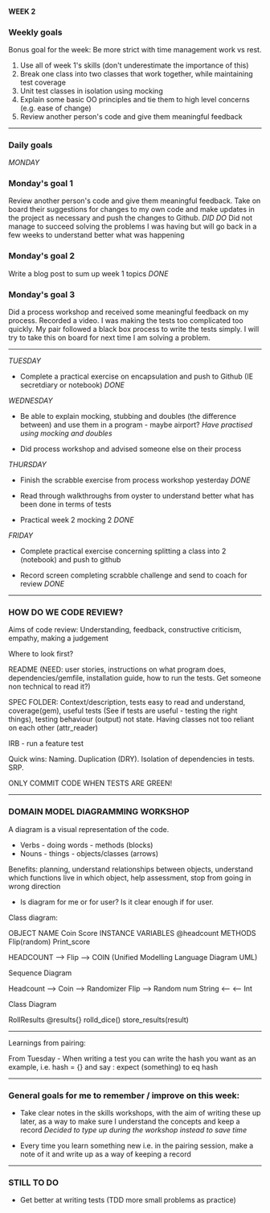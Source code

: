 #### WEEK 2

### Weekly goals

Bonus goal for the week: Be more strict with time management work vs rest.

1. Use all of week 1's skills (don't underestimate the importance of this)
2. Break one class into two classes that work together, while maintaining test coverage
3. Unit test classes in isolation using mocking
4. Explain some basic OO principles and tie them to high level concerns (e.g. ease of change)
5. Review another person's code and give them meaningful feedback

***********************************************************

### Daily goals

*MONDAY*

### Monday's goal 1

Review another person's code and give them meaningful feedback. Take on board their suggestions for changes to my own code and make updates in the project as necessary and push the changes to Github. *DID DO* Did not manage to succeed solving the problems I was having but will go back in a few weeks to understand better what was happening

### Monday's goal 2

Write a blog post to sum up week 1 topics *DONE*

### Monday's goal 3

Did a process workshop and received some meaningful feedback on my process. Recorded a video. I was making the tests too complicated too quickly. My pair followed a black box process to write the tests simply. I will try to take this on board for next time I am solving a problem.

***********************************************************
*TUESDAY*

* Complete a practical exercise on encapsulation and push to Github (IE secretdiary or notebook) *DONE*

*WEDNESDAY*

* Be able to explain mocking, stubbing and doubles (the difference between) and use them in a program - maybe airport? *Have practised using mocking and doubles*

* Did process workshop and advised someone else on their process

*THURSDAY*

* Finish the scrabble exercise from process workshop yesterday *DONE*

* Read through walkthroughs from oyster to understand better what has been done in terms of tests

* Practical week 2 mocking 2 *DONE*

*FRIDAY*

* Complete practical exercise concerning splitting a class into 2 (notebook) and push to github

* Record screen completing scrabble challenge and send to coach for review *DONE*

***********************************************************

### HOW DO WE CODE REVIEW?

Aims of code review: Understanding, feedback, constructive criticism, empathy, making a judgement

Where to look first?

README (NEED: user stories, instructions on what program does, dependencies/gemfile, installation guide, how to run the tests. Get someone non technical to read it?)

SPEC FOLDER: Context/description, tests easy to read and understand, coverage(gem), useful tests (See if tests are useful - testing the right things), testing behaviour (output) not state. Having classes not too reliant on each other (attr_reader)

IRB - run a feature test

Quick wins: Naming. Duplication (DRY). Isolation of dependencies in tests. SRP.

ONLY COMMIT CODE WHEN TESTS ARE GREEN!

***********************************************************

### DOMAIN MODEL DIAGRAMMING WORKSHOP

A diagram is a visual representation of the code.

- Verbs - doing words - methods (blocks)
- Nouns - things - objects/classes (arrows)

Benefits: planning, understand relationships between objects, understand which functions live in which object, help assessment, stop from going in wrong direction

- Is diagram for me or for user? Is it clear enough if for user.

Class diagram:

OBJECT NAME         Coin          Score
INSTANCE VARIABLES                @headcount
METHODS             Flip(random)                 Print_score

HEADCOUNT --> Flip --> COIN (Unified Modelling Language Diagram UML)

Sequence Diagram

Headcount --> Coin --> Randomizer
      Flip -->   Random num
      String <-- <-- Int

Class Diagram

RollResults
@results{}
rolld_dice()
store_results(result)

***********************************************************

Learnings from pairing:

From Tuesday - When writing a test you can write the hash you want as an example, i.e.
hash = {}
and say : expect (something) to eq hash

***********************************************************

### General goals for me to remember / improve on this week:

- Take clear notes in the skills workshops, with the aim of writing these up later, as a way to make sure I understand the concepts and keep a record *Decided to type up during the workshop instead to save time*

- Every time you learn something new i.e. in the pairing session, make a note of it and write up as a way of keeping a record

***********************************************************

### STILL TO DO

* Get better at writing tests (TDD more small problems as practice)

